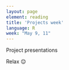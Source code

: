 ```yaml
---
layout: page
element: reading
title: 'Projects week'
language: R
week: "May 9, 11"
---
```


Project presentations

Relax 😌
